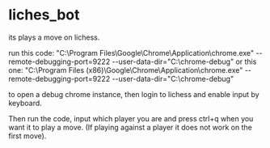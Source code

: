 # liches_bot
its plays a move on lichess.

run this code:
  "C:\Program Files\Google\Chrome\Application\chrome.exe" --remote-debugging-port=9222 --user-data-dir="C:\chrome-debug"
or this one:
  "C:\Program Files (x86)\Google\Chrome\Application\chrome.exe" --remote-debugging-port=9222 --user-data-dir="C:\chrome-debug"

to open a debug chrome instance, then login to lichess and enable input by keyboard.

Then run the code, input which player you are and press ctrl+q when you want it to play a move.
(If playing against a player it does not work on the first move).


